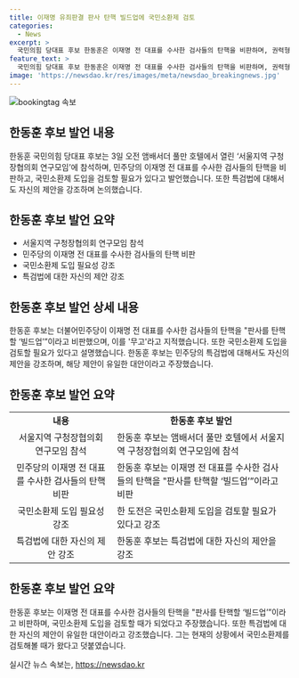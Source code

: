 ```yaml
---
title: 이재명 유죄판결 판사 탄핵 빌드업에 국민소환제 검토
categories:
  - News
excerpt: >
  국민의힘 당대표 후보 한동훈은 이재명 전 대표를 수사한 검사들의 탄핵을 비판하며, 권력형 무고로 규정하고 국민소환제 도입을 제안했다. 또한, 채상병 특검법 대안으로 제삼자 추천 특검을 주장하며 민주당의 특검을 더이상 믿지 않겠다는 입장을 밝혔다. 임성근 전 해병대 1사단장을 둘러싼 야당발 제보공작 의혹에 대해 진실규명을 요구하며, 논란이 힘을 받을 것으로 전망했다.
feature_text: >
  국민의힘 당대표 후보 한동훈은 이재명 전 대표를 수사한 검사들의 탄핵을 비판하며, 권력형 무고로 규정하고 국민소환제 도입을 제안했다. 또한, 채상병 특검법 대안으로 제삼자 추천 특검을 주장하며 민주당의 특검을 더이상 믿지 않겠다는 입장을 밝혔다. 임성근 전 해병대 1사단장을 둘러싼 야당발 제보공작 의혹에 대해 진실규명을 요구하며, 논란이 힘을 받을 것으로 전망했다.
image: 'https://newsdao.kr/res/images/meta/newsdao_breakingnews.jpg'
---
```


<p><img src="https://newsdao.kr/res/images/meta/newsdao_breakingnews.jpg" alt="bookingtag 속보" /></p>

<h2 data-ke-size="size26">한동훈 후보 발언 내용</h2>

<p data-ke-size="size16">한동훈 국민의힘 당대표 후보는 3일 오전 앰배서더 풀만 호텔에서 열린 ‘서울지역 구청장협의회 연구모임’에 참석하며, 민주당의 이재명 전 대표를 수사한 검사들의 탄핵을 비판하고, 국민소환제 도입을 검토할 필요가 있다고 발언했습니다. 또한 특검법에 대해서도 자신의 제안을 강조하며 논의했습니다.</p>

<h2 data-ke-size="size26">한동훈 후보 발언 요약</h2>

<ul>
    <li>서울지역 구청장협의회 연구모임 참석</li>
    <li>민주당의 이재명 전 대표를 수사한 검사들의 탄핵 비판</li>
    <li>국민소환제 도입 필요성 강조</li>
    <li>특검법에 대한 자신의 제안 강조</li>
</ul>

<h2 data-ke-size="size26">한동훈 후보 발언 상세 내용</h2>

<p data-ke-size="size16">한동훈 후보는 더불어민주당이 이재명 전 대표를 수사한 검사들의 탄핵을 "판사를 탄핵할 ‘빌드업’”이라고 비판했으며, 이를 '무고'라고 지적했습니다. 또한 국민소환제 도입을 검토할 필요가 있다고 설명했습니다. 한동훈 후보는 민주당의 특검법에 대해서도 자신의 제안을 강조하며, 해당 제안이 유일한 대안이라고 주장했습니다.</p>

<h2 data-ke-size="size26">한동훈 후보 발언 요약</h2>

<table>
    <tr>
        <td style="text-align: center; height: 17px;"><b>내용</b></td>
        <td style="text-align: center; height: 17px;"><b>한동훈 후보 발언</b></td>
    </tr>
    <tr>
        <td style="text-align: center; height: 17px;">서울지역 구청장협의회 연구모임 참석</td>
        <td>한동훈 후보는 앰배서더 풀만 호텔에서 서울지역 구청장협의회 연구모임에 참석</td>
    </tr>
    <tr>
        <td style="text-align: center; height: 17px;">민주당의 이재명 전 대표를 수사한 검사들의 탄핵 비판</td>
        <td>한동훈 후보는 이재명 전 대표를 수사한 검사들의 탄핵을 "판사를 탄핵할 ‘빌드업’”이라고 비판</td>
    </tr>
    <tr>
        <td style="text-align: center; height: 17px;">국민소환제 도입 필요성 강조</td>
        <td>한 도전은 국민소환제 도입을 검토할 필요가 있다고 강조</td>
    </tr>
    <tr>
        <td style="text-align: center; height: 17px;">특검법에 대한 자신의 제안 강조</td>
        <td>한동훈 후보는 특검법에 대한 자신의 제안을 강조</td>
    </tr>
</table>

<h2 data-ke-size="size26">한동훈 후보 발언 요약</h2>

<p data-ke-size="size16">한동훈 후보는 이재명 전 대표를 수사한 검사들의 탄핵을 "판사를 탄핵할 ‘빌드업’”이라고 비판하며, 국민소환제 도입을 검토할 때가 되었다고 주장했습니다. 또한 특검법에 대한 자신의 제안이 유일한 대안이라고 강조했습니다. 그는 현재의 상황에서 국민소환제를 검토해볼 때가 왔다고 덧붙였습니다.</p>
실시간 뉴스 속보는, <a href="https://newsdao.kr" rel="dofollow">https://newsdao.kr</a>


